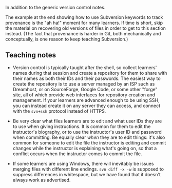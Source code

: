 In addition to the generic version control notes.

The example at the end showing how to use Subversion keywords to track
provenance is the "ah ha!" moment for many learners.  If time is
short, skip the material on recovering old versions of files in order
to get to this section instead.  (The fact that provenance is harder
in Git, both mechanically and conceptually, is one reason to keep
teaching Subversion.)

Teaching notes
--------------

* Version control is typically taught after the shell, so collect
  learners' names during that session and create a repository for them
  to share with their names as both their IDs and their passwords.
  The easiest way to create the repository is to use a server managed
  by an ISP such as Dreamhost, or on SourceForge, Google Code, or some
  other "forge" site, all of which provide web interfaces for
  repository creation and management.  If your learners are advanced
  enough to be using SSH, you can instead create it on any server they
  can access, and connect with the `svn+ssh` protocol instead of
  HTTPS.

* Be very clear what files learners are to edit and what user IDs they
  are to use when giving instructions.  It is common for them to edit
  the instructor's biography, or to use the instructor's user ID and
  password when committing.  Be equally clear *when* they are to edit
  things: it's also common for someone to edit the file the instructor
  is editing and commit changes while the instructor is explaining
  what's going on, so that a conflict occurs when the instructor comes
  to commit the file.

* If some learners are using Windows, there will inevitably be issues
  merging files with different line endings.  `svn diff -x -w` is
  supposed to suppress differences in whitespace, but we have found
  that it doesn't always work as advertised.
